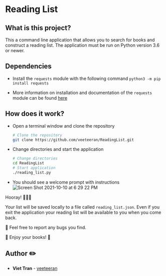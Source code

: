 # Reading List

## What is this project?
This a command line application that allows you to search for books and construct a reading list. The application must be run on Python version 3.6 or newer.

## Dependencies
* Install the `requests` module with the following command `python3 -m pip install requests`

* More information on installation and documentation of the `requests` module can be found [here](https://pypi.org/project/requests/)

## How does it work?

* Open a terminal window and clone the repository
  ```sh
  # Clone the repository
  git clone https://github.com/veeteeran/ReadingList.git
  ```

* Change directories and start the application
  ```sh
  # Change directories
  cd ReadingList
  # Start application
  ./reading_list.py
  ```

* You should see a welcome prompt with instructions  
![Screen Shot 2021-10-10 at 6 29 22 PM](https://user-images.githubusercontent.com/14856004/136716362-8200a8bb-4591-4132-866a-00f8f6b6c971.png)


Hooray! 🎉🎉🎉

Your list will be saved locally to a file called `reading_list.json`.
Even if you exit the application your reading list will be available to you when you come back.

🐞 Feel free to report any bugs you find.

📖 Enjoy your books! 📖

## Author ✏️
* **Viet Tran** - [veeteeran](https://github.com/veeteeran)


